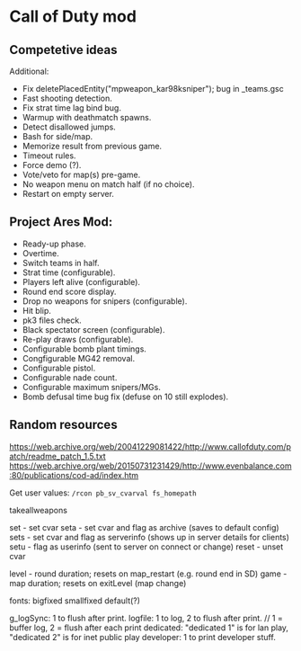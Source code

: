 # Call of Duty mod


## Competetive ideas

Additional:

- Fix deletePlacedEntity("mpweapon_kar98ksniper"); bug in _teams.gsc
- Fast shooting detection.
- Fix strat time lag bind bug.
- Warmup with deathmatch spawns.
- Detect disallowed jumps.
- Bash for side/map.
- Memorize result from previous game.
- Timeout rules.
- Force demo (?).
- Vote/veto for map(s) pre-game.
- No weapon menu on match half (if no choice).
- Restart on empty server.

##  Project Ares Mod:

- Ready-up phase.
- Overtime.
- Switch teams in half.
- Strat time (configurable).
- Players left alive (configurable).
- Round end score display.
- Drop no weapons for snipers (configurable).
- Hit blip.
- pk3 files check.
- Black spectator screen (configurable).
- Re-play draws (configurable).
- Configurable bomb plant timings.
- Congfigurable MG42 removal.
- Configurable pistol.
- Configurable nade count.
- Configurable maximum snipers/MGs.
- Bomb defusal time bug fix (defuse on 10 still explodes).

## Random resources


https://web.archive.org/web/20041229081422/http://www.callofduty.com/patch/readme_patch_1.5.txt
https://web.archive.org/web/20150731231429/http://www.evenbalance.com:80/publications/cod-ad/index.htm

Get user values: `/rcon pb_sv_cvarval fs_homepath`

takeallweapons

set - set cvar
seta - set cvar and flag as archive (saves to default config)
sets - set cvar and flag as serverinfo (shows up in server details for clients)
setu - flag as userinfo (sent to server on connect or change)
reset - unset cvar

level - round duration; resets on map_restart (e.g. round end in SD)
game - map duration; resets on exitLevel (map change)

fonts: bigfixed smallfixed default(?)

g_logSync: 1 to flush after print.
logfile: 1 to log, 2 to flush after print. // 1 = buffer log, 2 = flush after each print
dedicated: "dedicated 1" is for lan play, "dedicated 2" is for inet public play
developer: 1 to print developer stuff.
